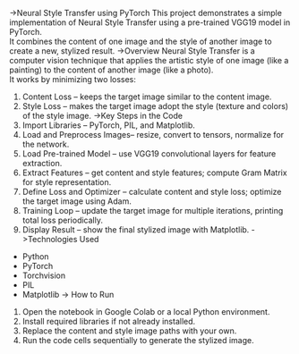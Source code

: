 ->Neural Style Transfer using PyTorch
This project demonstrates a simple implementation of Neural Style Transfer using a pre-trained VGG19 model in PyTorch.  
It combines the content of one image and the style of another image to create a new, stylized result.
->Overview
Neural Style Transfer is a computer vision technique that applies the artistic style of one image (like a painting) to the content of another image (like a photo).  
It works by minimizing two losses:
1. Content Loss – keeps the target image similar to the content image.
2. Style Loss – makes the target image adopt the style (texture and colors) of the style image.
->Key Steps in the Code
1. Import Libraries – PyTorch, PIL, and Matplotlib.
2. Load and Preprocess Images– resize, convert to tensors, normalize for the network.
3. Load Pre-trained Model – use VGG19 convolutional layers for feature extraction.
4. Extract Features – get content and style features; compute Gram Matrix for style representation.
5. Define Loss and Optimizer – calculate content and style loss; optimize the target image using Adam.
6. Training Loop – update the target image for multiple iterations, printing total loss periodically.
7. Display Result – show the final stylized image with Matplotlib.
->Technologies Used
- Python
- PyTorch
- Torchvision
- PIL
- Matplotlib
-> How to Run
1. Open the notebook in Google Colab or a local Python environment.
2. Install required libraries if not already installed.
3. Replace the content and style image paths with your own.
4. Run the code cells sequentially to generate the stylized image.
